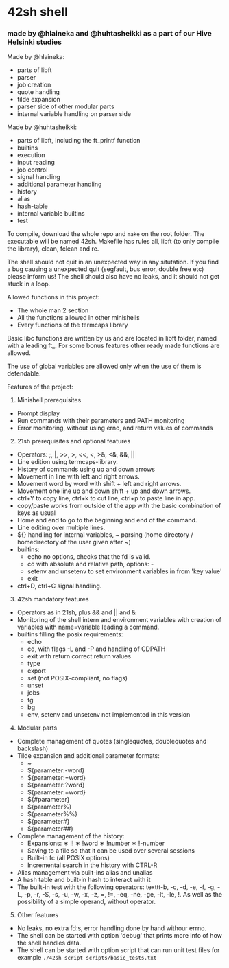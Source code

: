 # 42sh shell 
### made by @hlaineka and @huhtasheikki as a part of our Hive Helsinki studies

Made by @hlaineka:
- parts of libft
- parser
- job creation
- quote handling
- tilde expansion
- parser side of other modular parts
- internal variable handling on parser side

Made by @huhtasheikki:
- parts of libft, including the ft_printf function
- builtins
- execution
- input reading
- job control
- signal handling
- additional parameter handling
- history
- alias
- hash-table
- internal variable builtins
- test

To compile, download the whole repo and `make` on the root folder. The executable will be named 42sh.
Makefile has rules all, libft (to only compile the library), clean, fclean and re.

The shell should not quit in an unexpected way in any situtation. If you find a bug causing a unexpected quit (segfault, bus error, double free etc) please inform us! The shell should also have no leaks, and it should not get stuck in a loop.

Allowed functions in this project:
  * The whole man 2 section
  * All the functions allowed in other minishells
  * Every functions of the termcaps library
  
Basic libc functions are written by us and are located in libft folder, named with a leading ft_. For some bonus features other ready made functions are allowed.

The use of global variables are allowed only when the use of them is defendable.

Features of the project:
1. Minishell prerequisites
  * Prompt display
  * Run commands with their parameters and PATH monitoring
  * Error monitoring, without using erno, and return values of commands

2. 21sh prerequisites and optional features
  * Operators: ;, |, >>, >, <<, <, >&, <&, &&, || 
  * Line edition using termcaps-library.
  * History of commands using up and down arrows
  * Movement in line with left and right arrows.
  * Movement word by word with shift + left and right arrows.
  * Movement one line up and down shift + up and down arrows.
  * ctrl+Y to copy line, ctrl+k to cut line, ctrl+p to paste line in app.
  * copy/paste works from outside of the app with the basic combination of keys as usual
  * Home and end to go to the beginning and end of the command.
  * Line editing over multiple lines.
  * ${} handling for internal variables, ~ parsing (home directory / homedirectory of the user given after ~)
  * builtins:
    * echo no options, checks that the fd is valid.
    * cd with absolute and relative path, options: -
    * setenv and unsetenv to set environment variables in from 'key value'
    * exit
  * ctrl+D, ctrl+C signal handling.

3. 42sh mandatory features
  * Operators as in 21sh, plus && and || and &
  * Monitoring of the shell intern and environment variables with creation of variables with name=variable leading a command.
  * builtins filling the posix requirements:
    * echo
    * cd, with flags -L and -P and handling of CDPATH
    * exit with return correct return values
    * type
    * export
    * set (not POSIX-compliant, no flags)
    * unset
    * jobs
    * fg
    * bg
    * env, setenv and unsetenv not implemented in this version

4. Modular parts
  * Complete management of quotes (singlequotes, doublequotes and backslash)
  * Tilde expansion and additional parameter formats:
     * ~
     * ${parameter:-word}
     * ${parameter:=word}
     * ${parameter:?word}
     * ${parameter:+word}
     * ${#parameter}
     * ${parameter%}
     * ${parameter%%}
     * ${parameter#}
     * ${parameter##}
  * Complete management of the history:
     * Expansions:
        ∗ !!
        ∗ !word
        ∗ !number
        ∗ !-number
     * Saving to a file so that it can be used over several sessions
     * Built-in fc (all POSIX options)
     * Incremental search in the history with CTRL-R
  * Alias management via built-ins alias and unalias
  * A hash table and built-in hash to interact with it
  * The built-in test with the following operators: texttt-b, -c, -d, -e, -f, -g, -L, -p, -r, -S, -s, -u, -w, -x, -z, =, !=, -eq, -ne, -ge, -lt, -le, !. As well as the possibility of a simple operand, without operator.

5. Other features
  * No leaks, no extra fd:s, error handling done by hand withour errno.
  * The shell can be started with option 'debug' that prints more info of how the shell handles data.
  * The shell can be started with option script that can run unit test files for example `./42sh script scripts/basic_tests.txt`

